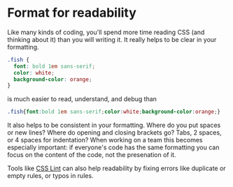 # Format for readability

Like many kinds of coding, you'll spend more time reading CSS (and thinking about it) than you will writing it. It really helps to be clear in your formatting.

```css
.fish {
  font: bold 1em sans-serif;
  color: white;
  background-color: orange;
}
```

is much easier to read, understand, and debug than

```css
.fish{font:bold 1em sans-serif;color:white;background-color:orange;}
```

It also helps to be consistent in your formatting. Where do you put spaces or new lines? Where do opening and closing brackets go? Tabs, 2 spaces, or 4 spaces for indentation? When working on a team this becomes especially important: if everyone's code has the same formatting you can focus on the content of the code, not the presenation of it.

Tools like [CSS Lint](http://csslint.net/) can also help readability by fixing errors like duplicate or empty rules, or typos in rules.
